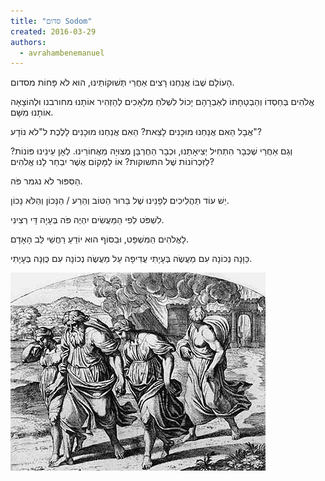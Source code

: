 ```yaml
---
title: "סדום Sodom"
created: 2016-03-29
authors: 
  - avrahambenemanuel
---
```


הָעוֹלָם שֶׁבּוֹ אֲנַחְנוּ רָצִים אַחֲרֵי תְּשׁוּקוֹתֵינוּ, הוּא לֹא פָּחוֹת מסדום.

אֱלֹהִים בְּחַסְדוֹ וְהַבְטָחָתוֹ לְאַבְרָהָם יָכוֹל לִשְׁלֹחַ מַלְאָכִים לְהַזְהִיר אוֹתָנוּ מחורבנו וּלְהוֹצָאָה אוֹתָנוּ מִשָּׁם.

אֲבָל הַאִם אֲנַחְנוּ מוּכָנִים לָצֵאת? הַאִם אֲנַחְנוּ מוּכָנִים לָלֶכֶת ל"לא נוֹדָע"?

וְגַם אַחֲרֵי שֶׁכְּבָר הִתְחִיל יְצִיאָתֵנוּ, וּכְבָר הַחֻרְבָּן מְצוּיָה מֵאֲחוֹרֵינוּ. לְאָן עֵינֵינוּ פּוֹנוֹת? לַזִּכְרוֹנוֹת שֶׁל התשוקות? אוֹ לַמָּקוֹם אֲשֶׁר יִבְחַר לָנוּ אֱלֹהִים?

הַסִּפּוּר לֹא נגמר פֹּה.

יֵשׁ עוֹד תַּהֲלִיכִים לְפָנֵינוּ שֶׁל בֵּרוּר הַטּוֹב וְהֵרַע / הַנָּכוֹן וְהַלֹּא נָכוֹן.

לִשְׁפֹּט לְפִי הַמַּעֲשִׂים יִהְיֶה פֹּה בְּעָיָה דַּי רְצִינִי.

לָאֱלֹהִים הַמִּשְׁפָּט, וּבַסּוֹף הוּא יוֹדֵעַ רַחֲשֵׁי לֵּב הָאָדָם.

כַּוָּנָה נְכוֹנָה עִם מַעֲשֶׂה בְּעָיָתִי עֲדִיפָה עַל מַעֲשֶׂה נְכוֹנָה עִם כֻּוְּנָה בְּעָיָתִי.

[![](assets/images/image001.jpg)](http://aviwollman.files.wordpress.com/2016/03/image001.jpg)
